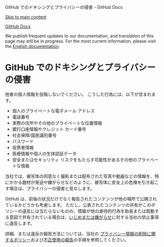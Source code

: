 GitHub でのドキシングとプライバシーの侵害 - GitHub Docs

[Skip to main content](#main-content)

[](/ja)[GitHub Docs](/ja)

We publish frequent updates to our documentation, and translation of this page may still be in progress. For the most current information, please visit the [English documentation](/en).

GitHub でのドキシングとプライバシーの侵害
==========

他者の個人情報を投稿しないでください。 こうした行為には、以下が含まれます。

* 個人のプライベートな電子メール アドレス
* 電話番号
* 実際の住所やその他のプライベートな位置情報
* 銀行口座情報やクレジット カード番号
* 社会保障/国民識別番号
* パスワード
* 投票者情報
* 医療情報や個人の生体認証データ
* 安全またはセキュリティ リスクをもたらす可能性があるその他のプライベートな情報

当社では、被写体の同意なく撮影または配布された写真や動画などの情報を、特にかかる題材が脅迫や嫌がらせなどのように、被写体に安全上の危険を引き起こす場合は、プライバシーの侵害と見なします。

GitHub は、前後の状況だけでなく報告されたコンテンツが他の場所で公開されているかどうかも考慮します。 ただし、公表されたコンテンツの共有がこのポリシーの違反には当たらないものの、情報が他の虐待的行為を助長または扇動する意図で共有されている場合は、[いじめまたは嫌がらせ](/ja/github/site-policy/github-bullying-and-harassment)に対する当社の禁止事項に違反します。

詳細、または違反の報告方法については、当社の [プライバシー情報の削除に関するポリシー](/ja/github/site-policy/github-private-information-removal-policy)および[不正使用の報告](/ja/communities/maintaining-your-safety-on-github/reporting-abuse-or-spam)の手順を参照してください。
